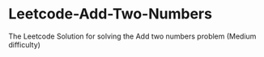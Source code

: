 # Leetcode-Add-Two-Numbers
The Leetcode Solution for solving the Add two numbers problem (Medium difficulty)

